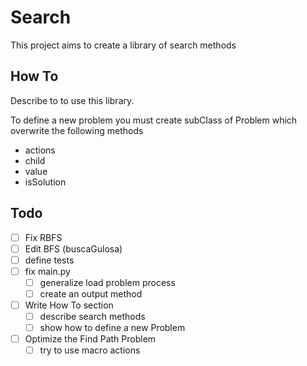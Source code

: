 # Search

This project aims to create a library of search methods

## How To

Describe to to use this library.

To define a new problem you must create subClass of Problem which overwrite the following methods
- actions
- child
- value
- isSolution



## Todo
- [ ] Fix RBFS
- [ ] Edit BFS (buscaGulosa)
- [ ] define tests
- [ ] fix main.py 
  - [ ] generalize load problem process
  - [ ] create an output method
- [ ] Write How To section
  - [ ] describe search methods 
  - [ ] show how to define a new Problem
- [ ] Optimize the Find Path Problem
  - [ ] try to use macro actions